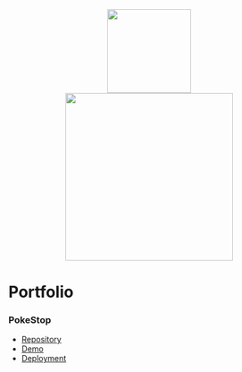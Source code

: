 <div id="socials" align="center">
  <a href="https://www.linkedin.com/in/cj-fritz/"><img src="https://i.ibb.co/cgjPM56/LI-Logo.png" width="150"/></a>
</div>
<div id="header" align="center">
  <img src="https://media2.giphy.com/media/WSBeyxvC1jH496xQGA/200w.webp?cid=ecf05e47ysxy8bs9v98y807esva6w20pkiot1coz6iherm2a&rid=200w.webp&ct=s" width="300"/>
</div>


<h1>Portfolio</h1>

<h3>PokeStop</h3>
<ul>
  <li><a href="https://github.com/cjfritz9/PokeStop">Repository</a></li>
  <li><a href="https://github.com/cjfritz9/PokeStophttps://youtu.be/kvJKMhTxqR4">Demo</a></li>
  <li><a href="">Deployment</a></li>
</ul>
